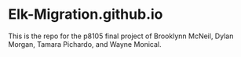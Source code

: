 # Elk-Migration.github.io

This is the repo for the p8105 final project of Brooklynn McNeil, Dylan Morgan, Tamara Pichardo, and Wayne Monical.
